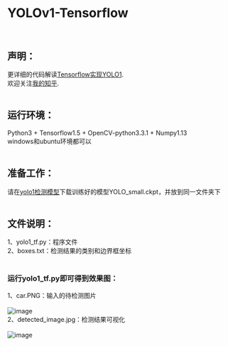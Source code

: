 # YOLOv1-Tensorflow<br><br>
## 声明：<br>
更详细的代码解读[Tensorflow实现YOLO1](https://zhuanlan.zhihu.com/p/36819531).<br>
欢迎关注[我的知乎](https://www.zhihu.com/people/chensicheng/posts).<br><br>
## 运行环境：<br>
Python3 + Tensorflow1.5 + OpenCV-python3.3.1 + Numpy1.13<br>
windows和ubuntu环境都可以<br><br>
## 准备工作：<br>
请在[yolo1检测模型](https://pan.baidu.com/s/1mhE0WL6errno=0&errmsg=Auth%20Login%20Sucess&&bduss=&ssnerror=0&traceid=)下载训练好的模型YOLO_small.ckpt，并放到同一文件夹下<br><br>
## 文件说明：<br>
1、yolo1_tf.py：程序文件<br>
2、boxes.txt：检测结果的类别和边界框坐标<br><br>
### 运行yolo1_tf.py即可得到效果图：<br>
1、car.PNG：输入的待检测图片<br><br>
![image](https://github.com/Cola-Chen/YOLOv1-Tensorflow/blob/master/car.PNG)<br>
2、detected_image.jpg：检测结果可视化<br><br>
![image](https://github.com/Cola-Chen/YOLOv1-Tensorflow/blob/master/detected_image.jpg)<br>

